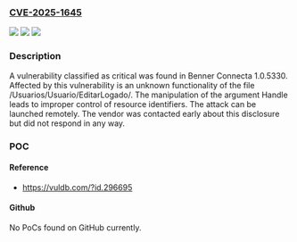 ### [CVE-2025-1645](https://cve.mitre.org/cgi-bin/cvename.cgi?name=CVE-2025-1645)
![](https://img.shields.io/static/v1?label=Product&message=Connecta&color=blue)
![](https://img.shields.io/static/v1?label=Version&message=%3D%201.0.5330%20&color=brighgreen)
![](https://img.shields.io/static/v1?label=Vulnerability&message=Improper%20Control%20of%20Resource%20Identifiers&color=brighgreen)

### Description

A vulnerability classified as critical was found in Benner Connecta 1.0.5330. Affected by this vulnerability is an unknown functionality of the file /Usuarios/Usuario/EditarLogado/. The manipulation of the argument Handle leads to improper control of resource identifiers. The attack can be launched remotely. The vendor was contacted early about this disclosure but did not respond in any way.

### POC

#### Reference
- https://vuldb.com/?id.296695

#### Github
No PoCs found on GitHub currently.

